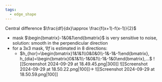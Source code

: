 ```yaml
---
tags:
  - edge_shape
---
```

Central difference $\frac{df}{dx}\approx \frac{f(x+1)-f(x-1)}{2}$
- mask $\begin{bmatrix}-1&0&1\end{bmatrix}$ is very sensitive to noise, solution: smooth in the perpendicular direction
- for a 3x3 mask, $\nabla f$ is estimated in 8 directions:
	- $h_{hor}=\begin{bmatrix}1&1&1\\0&0&0\\-1&-1&-1\end{bmatrix}, h_{dia}=\begin{bmatrix}0&1&1\\-1&0&1\\-1&-1&0\end{bmatrix},...$ 
	![[Screenshot 2024-09-29 at 18.49.45.png|300]]
	![[Screenshot 2024-09-29 at 18.50.22.png|100]]$\to$ ![[Screenshot 2024-09-29 at 18.50.59.png|100]]
	